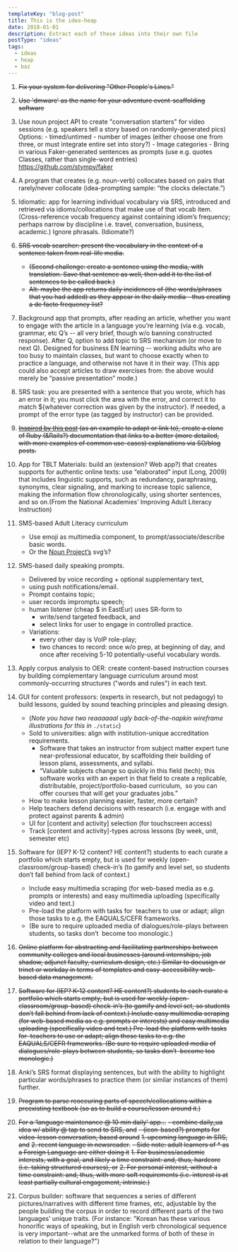 ```yaml
---
templateKey: "blog-post"
title: This is the idea-heap
date: 2018-01-01
description: Extract each of these ideas into their own file
postType: "ideas"
tags:
  - ideas
  - heap
  - baz
---
```


1. ~~Fix your system for delivering "Other People's Lines."~~

1. ~~Use 'dmware' as the name for your adventure event-scaffolding software~~

1. Use noun project API to create "conversation starters" for video sessions
   (e.g. speakers tell a story based on randomly-generated pics) Options: - timed/untimed - number of images (either choose one from three, or must integrate entire set into story?) - Image categories - Bring in various Faker-generated sentences as prompts (use e.g. quotes Classes, rather than single-word entries) https://github.com/stympy/faker

1. A program that creates (e.g. noun-verb) collocates based on pairs that rarely/never collocate (idea-prompting sample: “the clocks delectate.”)

1. Idiomatic: app for learning individual vocabulary via SRS, introduced and retrieved via idioms/collocations that make use of that vocab item. (Cross-reference vocab frequency against containing idiom’s frequency; perhaps narrow by discipline i.e. travel, conversation, business, academic.) Ignore phrasals. (Idiomate?)

1. ~~SRS vocab searcher: present the vocabulary in the context of a sentence taken from real-life media.~~ 
    * ~~(Second challenge: create a sentence using the media, with translation. Save that sentence as well, then add it to the list of sentences to be called back.)~~
    * ~~Alt: maybe the app returns daily incidences of (the words/phrases that you had added) as they appear in the daily media—thus creating a de facto frequency list?~~

1. Background app that prompts, after reading an article, whether you want to engage with the article in a language you’re learning (via e.g. vocab, grammar, etc Q’s -- all very brief, though w/o banning constructed response). After Q, option to add topic to SRS mechanism (or move to next Q). Designed for business EN learning -- working adults who are too busy to maintain classes, but want to choose exactly when to practice a language, and otherwise not have it in their way. (This app could also accept articles to draw exercises from: the above would merely be “passive presentation” mode.)

1. SRS task: you are presented with a sentence that you wrote, which has an error in it; you must click the area with the error, and correct it to match \${whatever correction was given by the instructor}. If needed, a prompt of the error type (as tagged by instructor) can be provided.

1. ~~[Inspired by this post](https://stackoverflow.com/questions/12849195/rails-capture-method/15229531#15229531) (as an example to adapt or link to), create a clone of Ruby (&Rails?) documentation that links to a better (more detailed, with more examples of common use-cases) explanations via SO/blog posts.~~

1. App for TBLT Materials: build an (extension? Web app?) that creates supports for authentic online texts: use “elaborated” input (Long, 2009) that includes linguistic supports, such as redundancy, paraphrasing, synonyms, clear signaling, and marking to increase topic salience, making the information flow chronologically, using shorter sentences, and so on.(From the National Academies’ Improving Adult Literacy Instruction)

1. SMS-based Adult Literacy curriculum

   - Use emoji as multimedia component, to prompt/associate/describe basic words.
   - Or the [Noun Project’s](https://thenounproject.com/browse/) svg’s?

1. SMS-based daily speaking prompts.

   - Delivered by voice recording + optional supplementary text,
   - using push notifications/email.
   - Prompt contains topic;
   - user records impromptu speech;
   - human listener (cheap \$ in EastEur) uses SR-form to
     - write/send targeted feedback, and
     - select links for user to engage in controlled practice.
   - Variations:
     - every other day is VoIP role-play;
     - two chances to record: once w/o prep, at beginning of day, and once after receiving 5-10 potentially-useful vocabulary words.

1. Apply corpus analysis to OER: create content-based instruction courses by building complementary language curriculum around most commonly-occurring structures ("words and rules") in each text.

1. GUI for content professors: (experts in research, but not pedagogy) to build lessons, guided by sound teaching principles and pleasing design.

   - (_Note you have two reaaaaaal ugly back-of-the-napkin wireframe illustrations for this in_ `./static`)
   - Sold to universities: align with institution-unique accreditation requirements.
     - Software that takes an instructor from subject matter expert tune near-professional educator, by scaffolding their building of lesson plans, assessments, and syllabi.
     - “Valuable subjects change so quickly in this field (tech); this software works with an expert in that field to create a replicable, distributable, project/portfolio-based curriculum,  so you can offer courses that will get your graduates jobs.”
   - How to make lesson planning easier, faster, more certain?
   - Help teachers defend decisions with research (i.e. engage with and protect against parents & admin)
   - UI for \[content and activity\] selection (for touchscreen access)
   - Track \[content and activity\]-types across lessons (by week, unit, semester etc)

1. Software for (IEP? K-12 content? HE content?) students to each curate a portfolio which starts empty, but is used for weekly (open-classroom/group-based) check-in’s (to gamify and level set, so students don’t fall behind from lack of context.)

   - Include easy multimedia scraping (for web-based media as e.g. prompts or interests) and easy multimedia uploading (specifically video and text.)
   - Pre-load the platform with tasks for  teachers to use or adapt; align those tasks to e.g. the EAQUALS/CEFR frameworks.
   - (Be sure to require uploaded media of dialogues/role-plays between students, so tasks don’t  become too monologic.)

1. ~~Online platform for abstracting and facilitating partnerships between community colleges and local businesses (around internships, job shadow, adjunct faculty, curriculum design, etc.) Similar to docusign or trinet or workday in terms of templates and easy-accessibility web-based data management.~~

1. ~~Software for (IEP? K-12 content? HE content?) students to each curate a portfolio which starts empty, but is used for weekly (open-classroom/group-based) check-in’s (to gamify and level set, so students don’t fall behind from lack of context.) Include easy multimedia scraping (for web-based media as e.g. prompts or interests) and easy multimedia uploading (specifically video and text.) Pre-load the platform with tasks for  teachers to use or adapt; align those tasks to e.g. the EAQUALS/CEFR frameworks. (Be sure to require uploaded media of dialogues/role-plays between students, so tasks don’t  become too monologic.)~~

1. Anki’s SRS format displaying sentences, but with the ability to highlight particular words/phrases to practice them (or similar instances of them) further.

1. ~~Program to parse reoccuring parts of speech/collocations within a preexisting textbook (so as to build a course/lesson around it.)~~

1. ~~For a ‘language maintenance @ 10 min daily’ app...~~
   ~~- combine daily_ua idea w/ ability @ tap to send to SRS, and~~
   ~~- (icon-based?) prompts for video-lesson conversation, based around~~
     ~~1. upcoming language in SRS, and~~
     ~~2. recent language in newsreader.~~
   ~~- Side note: adult learners of \* as a Foreign Language are either doing it~~
     ~~1. For business/academic interests, with a goal, and likely a time constraint: and, thus, hardcore (i.e. taking structured courses), or~~
     ~~2. For personal interest, without a time constraint: and, thus, with more soft requirements (i.e. interest is at least partially cultural engagement, intrinsic.)~~

1. Corpus builder: software that sequences a series of different pictures/narratives with different time frames, etc, adjustable by the people building the corpus in order to record different parts of the two languages’ unique traits. (For instance: "Korean has these various honorific ways of speaking, but in English verb chronological sequence is very important--what are the unmarked forms of both of these in relation to their language?")

